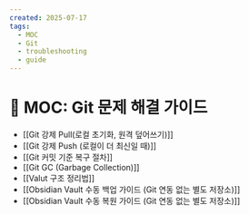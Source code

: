 ```yaml
---
created: 2025-07-17
tags:
  - MOC
  - Git
  - troubleshooting
  - guide
---
```

# 📑 MOC: Git 문제 해결 가이드
- [[Git 강제 Pull(로컬 초기화, 원격 덮어쓰기)]]
- [[Git 강제 Push (로컬이 더 최신일 때)]]
- [[Git 커밋 기준 복구 절차]]
- [[Git GC (Garbage Collection)]]
- [[Valut 구조 정리법]]
- [[Obsidian Vault 수동 백업 가이드 (Git 연동 없는 별도 저장소)]]
- [[Obsidian Vault 수동 복원 가이드 (Git 연동 없는 별도 저장소)]]